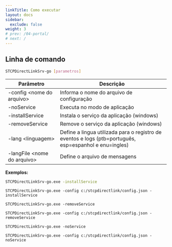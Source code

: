 ```yaml
---
linkTitle: Como executar
layout: docs
sidebar:
  exclude: false
weight: 3
# prev: /04-portal/
# next: /
---
```

## Linha de comando

``` bash
STCPDirectLinkSrv-go [parametros]
```

Parâmetro                       | Descrição
----                            | ----
-config \<nome do arquivo>      | Informa o nome do arquivo de configuração
-noService                      | Executa no modo de aplicação
-installService                 | Instala o serviço da aplicação (windows)
-removeService                  | Remove o serviço da aplicação (windows)
-lang \<linguagem>              | Define a lingua utilizada para o registro de eventos e logs (ptb=português, esp=espanhol e enu=ingles)
-langFile \<nome do arquivo>    | Define o arquivo de mensagens

**Exemplos:**

``` bash
STCPDirectLinkSrv-go.exe -installService
```
```
STCPDirectLinkSrv-go.exe -config c:/stcpdirectlink/config.json -installService
```
```
STCPDirectLinkSrv-go.exe -removeService
```
```
STCPDirectLinkSrv-go.exe -config c:/stcpdirectlink/config.json -removeService
```
```
STCPDirectLinkSrv-go.exe -noService
```
```
STCPDirectLinkSrv-go.exe -config c:/stcpdirectlink/config.json -noService
```
